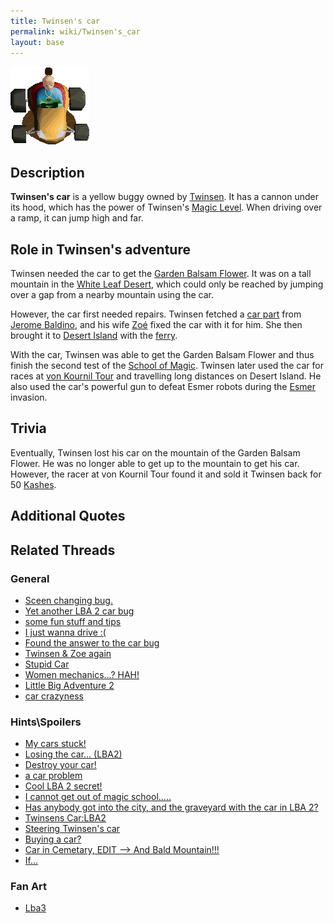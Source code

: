 ```yaml
---
title: Twinsen's car
permalink: wiki/Twinsen's_car
layout: base
---
```


<img src="assets/lba2/_characters/twincar.gif"
title="Twinsen in his car." width="126" alt="Twinsen in his car." />

## Description

**Twinsen's car** is a yellow buggy owned by
[Twinsen](Twinsen "wikilink"). It has a cannon under its hood, which has
the power of Twinsen's [Magic Level](Magic_Ball "wikilink"). When
driving over a ramp, it can jump high and far.

## Role in Twinsen's adventure

Twinsen needed the car to get the [Garden Balsam
Flower](Garden_Balsam_Flower "wikilink"). It was on a tall mountain in
the [White Leaf Desert](White_Leaf_Desert "wikilink"), which could only
be reached by jumping over a gap from a nearby mountain using the car.

However, the car first needed repairs. Twinsen fetched a [car
part](car_part "wikilink") from [Jerome
Baldino](Jerome_Baldino "wikilink"), and his wife [Zoé](Zoé "wikilink")
fixed the car with it for him. She then brought it to [Desert
Island](Desert_Island "wikilink") with the [ferry](ferry "wikilink").

With the car, Twinsen was able to get the Garden Balsam Flower and thus
finish the second test of the [School of
Magic](School_of_Magic "wikilink"). Twinsen later used the car for races
at [von Kournil Tour](von_Kournil_Tour "wikilink") and travelling long
distances on Desert Island. He also used the car's powerful gun to
defeat Esmer robots during the [Esmer](Esmer "wikilink") invasion.

## Trivia

Eventually, Twinsen lost his car on the mountain of the Garden Balsam
Flower. He was no longer able to get up to the mountain to get his car.
However, the racer at von Kournil Tour found it and sold it Twinsen back
for 50 [Kashes](Kash "wikilink").

## Additional Quotes

## Related Threads

### General

- [Sceen changing
  bug.](https://forum.magicball.net/showthread.php?t=11884)
- [Yet another LBA 2 car
  bug](https://forum.magicball.net/showthread.php?t=11363)
- [some fun stuff and
  tips](https://forum.magicball.net/showthread.php?t=11024)
- [I just wanna drive
  :(](https://forum.magicball.net/showthread.php?t=7863)
- [Found the answer to the car
  bug](https://forum.magicball.net/showthread.php?t=5936)
- [Twinsen & Zoe
  again](https://forum.magicball.net/showthread.php?t=5184)
- [Stupid Car](https://forum.magicball.net/showthread.php?t=4551)
- [Women mechanics...?
  HAH!](https://forum.magicball.net/showthread.php?t=1353)
- [Little Big Adventure
  2](https://forum.magicball.net/showthread.php?t=368)
- [car crazyness](https://forum.magicball.net/showthread.php?t=134)

### Hints\Spoilers

- [My cars stuck!](https://forum.magicball.net/showthread.php?t=10843)
- [Losing the car...
  (LBA2)](https://forum.magicball.net/showthread.php?t=4131)
- [Destroy your car!](https://forum.magicball.net/showthread.php?t=7563)
- [a car problem](https://forum.magicball.net/showthread.php?t=7029)
- [Cool LBA 2
  secret!](https://forum.magicball.net/showthread.php?t=6611)
- [I cannot get out of magic
  school.....](https://forum.magicball.net/showthread.php?t=5643)
- [Has anybody got into the city, and the graveyard with the car in LBA
  2?](https://forum.magicball.net/showthread.php?t=3835)
- [Twinsens Car:LBA2](https://forum.magicball.net/showthread.php?t=3557)
- [Steering Twinsen's
  car](https://forum.magicball.net/showthread.php?t=1912)
- [Buying a car?](https://forum.magicball.net/showthread.php?t=1618)
- [Car in Cemetary, EDIT --\> And Bald
  Mountain!!!](https://forum.magicball.net/showthread.php?t=1342)
- [If...](https://forum.magicball.net/showthread.php?t=1437)

### Fan Art

- [Lba3](http://forum.magicball.net/showthread.php?p=82844#post82844)
